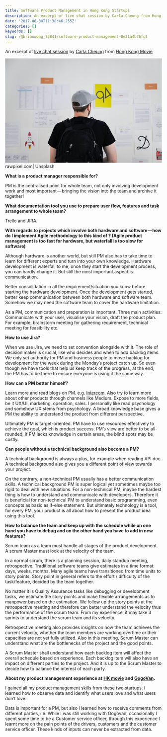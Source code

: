 ```yaml
---
title: Software Product Management in Hong Kong Startups
description: An excerpt of live chat session by Carla Cheung from Hong Kong Movie
date: '2017-06-30T11:38:46.255Z'
categories: []
keywords: []
slug: /@brianwong_75841/software-product-management-8e21a4b76fc2
---
```


An excerpt of [live chat session](http://www.varlosity.com) by [Carla Cheung](https://hk.linkedin.com/in/carla-cheung-61370592) from [Hong Kong Movie](https://hkmovie6.com/)

![rawpixel.com| Unsplash](img/1__WoYFVIe__qS56SxzSozFTAQ.jpeg)
rawpixel.com| Unsplash

**What is a product manager responsible for?**

PM is the centralised point for whole team, not only involving development work and most important — bringing the vision into the team and archive it together!

**What documentation tool you use to prepare user flow, features and task arrangement to whole team?**

Trello and JIRA.

**With regards to projects which involve both hardware and software — how do I implement Agile methodology to this kind of ? (Agile product management is too fast for hardware, but waterfall is too slow for software)**

Although hardware is another world, but still PM also has to take time to learn for different experts and turn into your own knowledge. Hardware development is waterfall to me, once they start the development process, you can hardly change it. But still the most important aspect is communication.

Better consolidation in all the requirement/situation you know before starting the hardware development. Once the development gets started, better keep communication between both hardware and software team. Somehow we may need the software team to cover the hardware limitation.

As a PM, communication and preparation is important. Three main activities: Communicate with your user, visualise your vision, draft the product plan. For example, brainstorm meeting for gathering requirement, technical meeting for feasibility etc.

**How to use Jira?**

When we use Jira, we need to set convention alongside with it. The role of decision maker is crucial, like who decides and when to add backlog items. We only set authority for PM and business people to move backlog for development for the week during the Monday’s project catch up. So even though we have tools that help us keep track of the progress, at the end, the PM has to be there to ensure everyone is using it the same way.

**How can a PM better himself?**

Learn more and read blogs on PM. e.g. [Intercom](https://blog.intercom.com). Also try to learn more about other products through channels like Medium. Expose to more fields, be it UX/UI, marketing, operation, sales. I personally like read psychology and somehow UX stems from psychology. A broad knowledge base gives a PM the ability to understand the product from different perspective.

Ultimately PM is target-oriented. PM have to use resources effectively to achieve the goal, which is product success. PM’s view are better to be all-rounded, if PM lacks knowledge in certain areas, the blind spots may be costly.

**Can people without a technical background also become a PM?**

A technical background is always a plus, for example when reading API doc. A technical background also gives you a different point of view towards your project.

On the contrary, a non-technical PM usually has a better communication skills. A technical background PM is super logical yet sometimes maybe too rigid to deal with new situations. For a non-technical PM, maybe the hardest thing is how to understand and communicate with developers. Therefore it is beneficial for non-technical PM to understand basic programming, even concepts as basic as if-else statement. But ultimately technology is a tool, for every PM, your product is all about how to present the product idea using this tool.

**How to balance the team and keep up with the schedule while on one hand you have to debug and on the other hand you have to add in new features?**

Scrum team as a team must handle all stages of the product development. A scrum Master must look at the velocity of the team.

In a normal scrum, there is a planning session, daily standup meeting, retrospective. Traditional software teams give estimates in a time format: days, weeks, months. Many agile teams have transitioned from time units to story points. Story point in general refers to the effort / difficulty of the task/feature, decided by the team together.

No matter it is Quality Assurance tasks like debugging or development tasks, we estimate the story points and make flexible arrangements as to manpower based on the estimation. We follow up the story points at the retrospective meeting and therefore can better understand the velocity thus the performance of the scrum team. From my experience, it may take 3 sprints to understand the scrum team and its velocity.

Retrospective meeting also provides insights on how the team achieves the current velocity, whether the team members are working overtime or their capacities are not yet fully utilized. Also in this meeting, Scrum Master can understand what are the bottlenecks of the project and the good points.

A Scrum Master shall understand how each backlog item will affect the overall schedule based on experience. Each backlog item will also have an impact on different parties to the project. And it is up to the Scrum Master to decide how to balance the interest of each party.

**About my product management experience at** [**HK movie**](https://hkmovie6.com/) **and** [**GogoVan**](https://www.gogovan.com.hk/en/)**.**

I gained all my product management skills from these two startups. I learned how to observe data and identify what users love and what users don’t love.

Data is important for a PM, but also I learned how to receive comments from different parties, i.e. While I was still working with Gogovan, occasionally I spent some time to be a Customer service officer, through this experience I learnt more on the pain points of the drivers, customers and the customer service officer. These kinds of inputs can never be extracted from data.